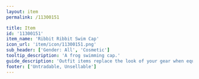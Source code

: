 ```yaml
---
layout: item
permalink: /11300151

title: Item
id: '11300151'
item_name: 'Ribbit Ribbit Swim Cap'
icon_url: 'item/icon/11300151.png'
sub_header: ['Gender: All', 'Cosmetic']
tooltip_description: 'A frog swimming cap.'
guide_description: 'Outfit items replace the look of your gear when equipped.'
footer: ['Untradable, Unsellable']
---
```

